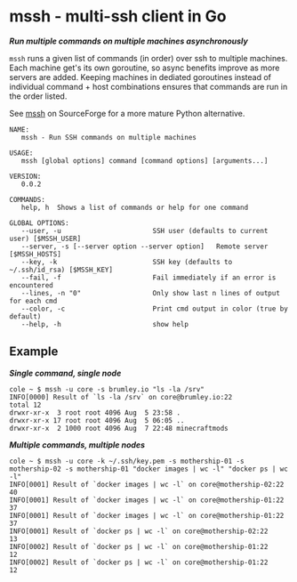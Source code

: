 # mssh - multi-ssh client in Go
***Run multiple commands on multiple machines asynchronously***

`mssh` runs a given list of commands (in order) over ssh to multiple machines.  Each machine get's its own goroutine, so async benefits improve as more servers are added.  Keeping machines in dediated goroutines instead of individual command + host combinations ensures that commands are run in the order listed.

See [mssh](http://sourceforge.net/projects/mssh/) on SourceForge for a more mature Python alternative.

```
NAME:
   mssh - Run SSH commands on multiple machines

USAGE:
   mssh [global options] command [command options] [arguments...]

VERSION:
   0.0.2

COMMANDS:
   help, h	Shows a list of commands or help for one command

GLOBAL OPTIONS:
   --user, -u 						SSH user (defaults to current user) [$MSSH_USER]
   --server, -s [--server option --server option]	Remote server [$MSSH_HOSTS]
   --key, -k 						SSH key (defaults to ~/.ssh/id_rsa) [$MSSH_KEY]
   --fail, -f						Fail immediately if an error is encountered
   --lines, -n "0"					Only show last n lines of output for each cmd
   --color, -c						Print cmd output in color (true by default)
   --help, -h						show help
```

## Example
***Single command, single node***
```
cole ~ $ mssh -u core -s brumley.io "ls -la /srv"
INFO[0000] Result of `ls -la /srv` on core@brumley.io:22
total 12
drwxr-xr-x  3 root root 4096 Aug  5 23:58 .
drwxr-xr-x 17 root root 4096 Aug  5 06:05 ..
drwxr-xr-x  2 1000 root 4096 Aug  7 22:48 minecraftmods

```

***Multiple commands, multiple nodes***
```
cole ~ $ mssh -u core -k ~/.ssh/key.pem -s mothership-01 -s mothership-02 -s mothership-01 "docker images | wc -l" "docker ps | wc -l"
INFO[0001] Result of `docker images | wc -l` on core@mothership-02:22
40
INFO[0001] Result of `docker images | wc -l` on core@mothership-01:22
37
INFO[0001] Result of `docker images | wc -l` on core@mothership-01:22
37
INFO[0001] Result of `docker ps | wc -l` on core@mothership-02:22
13
INFO[0002] Result of `docker ps | wc -l` on core@mothership-01:22
12
INFO[0002] Result of `docker ps | wc -l` on core@mothership-01:22
12
```
